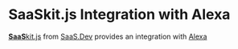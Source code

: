 
# **SaaS**kit.js Integration with Alexa

[**SaaS**kit.js](https://saaskit.js.org) from [SaaS.Dev](https://saas.dev) provides an integration with [Alexa](https://saaskit.js.org/integrations/alexa)
